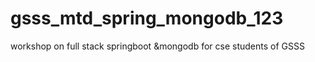 # gsss_mtd_spring_mongodb_123
workshop on full stack springboot &amp;mongodb for cse students of GSSS
